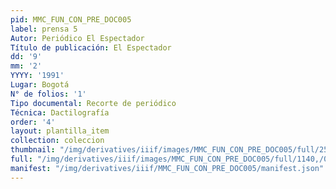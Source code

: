 ```yaml
---
pid: MMC_FUN_CON_PRE_DOC005
label: prensa 5
Autor: Periódico El Espectador
Título de publicación: El Espectador
dd: '9'
mm: '2'
YYYY: '1991'
Lugar: Bogotá
N° de folios: '1'
Tipo documental: Recorte de periódico
Técnica: Dactilografía
order: '4'
layout: plantilla_item
collection: coleccion
thumbnail: "/img/derivatives/iiif/images/MMC_FUN_CON_PRE_DOC005/full/250,/0/default.jpg"
full: "/img/derivatives/iiif/images/MMC_FUN_CON_PRE_DOC005/full/1140,/0/default.jpg"
manifest: "/img/derivatives/iiif/MMC_FUN_CON_PRE_DOC005/manifest.json"
---
```


